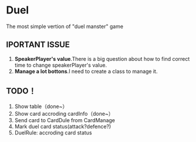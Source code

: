 Duel
====

The most simple vertion of "duel manster" game


IPORTANT ISSUE
----
1. **SpeakerPlayer's value**.There is a big question about how to find correct time to change speakerPlayer's value.
2. **Manage a lot bottons**.I need to create a class to manage it.

TODO！
------

1. Show table（done~）
2. Show card accroding cardInfo（done~）
3. Send card to CardDule from CardManage
4. Mark  duel card status(attack?defence?)
5. DuelRule: accroding card status


